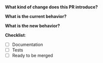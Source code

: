 **What kind of change does this PR introduce?**
<!-- You can also link to an open issue here -->


**What is the current behavior?**


**What is the new behavior?**


**Checklist**:
<!-- Put an "x" in the box like [x] Documentation -->
- [ ] Documentation
- [ ] Tests
- [ ] Ready to be merged <!-- In your opinion, is this ready to be merged as soon as it's reviewed? -->

<!-- Make sure you've read the CONTRIBUTING.md file too -->
<!-- Feel free to add additional comments -->
